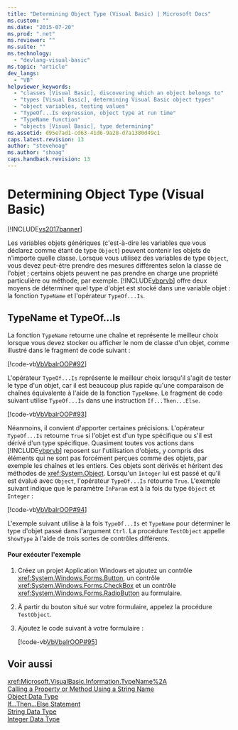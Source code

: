 ```yaml
---
title: "Determining Object Type (Visual Basic) | Microsoft Docs"
ms.custom: ""
ms.date: "2015-07-20"
ms.prod: ".net"
ms.reviewer: ""
ms.suite: ""
ms.technology: 
  - "devlang-visual-basic"
ms.topic: "article"
dev_langs: 
  - "VB"
helpviewer_keywords: 
  - "classes [Visual Basic], discovering which an object belongs to"
  - "types [Visual Basic], determining Visual Basic object types"
  - "object variables, testing values"
  - "TypeOf...Is expression, object type at run time"
  - "TypeName function"
  - "objects [Visual Basic], type determining"
ms.assetid: d95e7ad1-cd63-41d6-9a28-d7a1380d49c1
caps.latest.revision: 13
author: "stevehoag"
ms.author: "shoag"
caps.handback.revision: 13
---
```

# Determining Object Type (Visual Basic)
[!INCLUDE[vs2017banner](../../../../visual-basic/includes/vs2017banner.md)]

Les variables objets génériques \(c'est\-à\-dire les variables que vous déclarez comme étant de type `Object`\) peuvent contenir les objets de n'importe quelle classe.  Lorsque vous utilisez des variables de type `Object`, vous devez peut\-être prendre des mesures différentes selon la classe de l'objet ; certains objets peuvent ne pas prendre en charge une propriété particulière ou méthode, par exemple.  [!INCLUDE[vbprvb](../../../../csharp/programming-guide/concepts/linq/includes/vbprvb-md.md)] offre deux moyens de déterminer quel type d'objet est stocké dans une variable objet : la fonction `TypeName` et l'opérateur `TypeOf...Is`.  
  
## TypeName et TypeOf…Is  
 La fonction `TypeName` retourne une chaîne et représente le meilleur choix lorsque vous devez stocker ou afficher le nom de classe d'un objet, comme illustré dans le fragment de code suivant :  
  
 [!code-vb[VbVbalrOOP#92](../../../../visual-basic/misc/codesnippet/VisualBasic/determining-object-type_1.vb)]  
  
 L'opérateur `TypeOf...Is` représente le meilleur choix lorsqu'il s'agit de tester le type d'un objet, car il est beaucoup plus rapide qu'une comparaison de chaînes équivalente à l'aide de la fonction `TypeName`.  Le fragment de code suivant utilise `TypeOf...Is` dans une instruction `If...Then...Else`.  
  
 [!code-vb[VbVbalrOOP#93](../../../../visual-basic/misc/codesnippet/VisualBasic/determining-object-type_2.vb)]  
  
 Néanmoins, il convient d'apporter certaines précisions.  L'opérateur `TypeOf...Is` retourne `True` si l'objet est d'un type spécifique ou s'il est dérivé d'un type spécifique.  Quasiment toutes vos actions dans [!INCLUDE[vbprvb](../../../../csharp/programming-guide/concepts/linq/includes/vbprvb-md.md)] reposent sur l'utilisation d'objets, y compris des éléments qui ne sont pas forcément perçues comme des objets, par exemple les chaînes et les entiers.  Ces objets sont dérivés et héritent des méthodes de <xref:System.Object>.  Lorsqu'un `Integer` lui est passé et qu'il est évalué avec `Object`, l'opérateur `TypeOf...Is` retourne `True`.  L'exemple suivant indique que le paramètre `InParam` est à la fois du type `Object` et `Integer` :  
  
 [!code-vb[VbVbalrOOP#94](../../../../visual-basic/misc/codesnippet/VisualBasic/determining-object-type_3.vb)]  
  
 L'exemple suivant utilise à la fois `TypeOf...Is` et `TypeName` pour déterminer le type d'objet passé dans l'argument `Ctrl`.  La procédure `TestObject` appelle `ShowType` à l'aide de trois sortes de contrôles différents.  
  
#### Pour exécuter l'exemple  
  
1.  Créez un projet Application Windows et ajoutez un contrôle <xref:System.Windows.Forms.Button>, un contrôle <xref:System.Windows.Forms.CheckBox> et un contrôle <xref:System.Windows.Forms.RadioButton> au formulaire.  
  
2.  À partir du bouton situé sur votre formulaire, appelez la procédure `TestObject`.  
  
3.  Ajoutez le code suivant à votre formulaire :  
  
     [!code-vb[VbVbalrOOP#95](../../../../visual-basic/misc/codesnippet/VisualBasic/determining-object-type_4.vb)]  
  
## Voir aussi  
 <xref:Microsoft.VisualBasic.Information.TypeName%2A>   
 [Calling a Property or Method Using a String Name](../../../../visual-basic/programming-guide/language-features/early-late-binding/calling-a-property-or-method-using-a-string-name.md)   
 [Object Data Type](../../../../visual-basic/language-reference/data-types/object-data-type.md)   
 [If...Then...Else Statement](../../../../visual-basic/language-reference/statements/if-then-else-statement.md)   
 [String Data Type](../../../../visual-basic/language-reference/data-types/string-data-type.md)   
 [Integer Data Type](../../../../visual-basic/language-reference/data-types/integer-data-type.md)